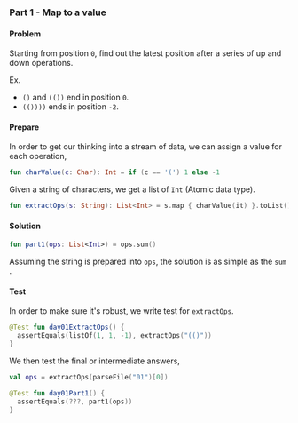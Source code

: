 ### Part 1 - Map to a value

#### Problem

Starting from position `0`, find out the latest position after a series of up and down operations. 

Ex.

- `()` and `(())` end in position `0`.
- `(())))` ends in position `-2`.

#### Prepare

In order to get our thinking into a stream of data, we can assign a value for each operation, 

```kotlin
fun charValue(c: Char): Int = if (c == '(') 1 else -1
```

Given a string of characters, we get a list of `Int` (Atomic data type).

```kotlin
fun extractOps(s: String): List<Int> = s.map { charValue(it) }.toList()
```

#### Solution 

```kotlin
fun part1(ops: List<Int>) = ops.sum()
```

Assuming the string is prepared into  `ops`, the solution is as simple as the `sum` .

#### Test

In order to make sure it's robust, we write test for `extractOps`.

```kotlin
@Test fun day01ExtractOps() {
  assertEquals(listOf(1, 1, -1), extractOps("(()"))
}
```

We then test the final or intermediate answers,

```kotlin
val ops = extractOps(parseFile("01")[0])

@Test fun day01Part1() { 
  assertEquals(???, part1(ops))
}
```
